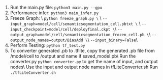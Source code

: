 
1. Run the main.py file: ```python3 main.py --gpu``` 
2. Performance infer: ```python3 main_infer.py``` 
3. Freeze Graph: \ ```python freeze_graph.py \``` \ 
```--input_graph=model/cell/semanticsegmentation_cell.pbtxt \``` \ 
```--input_checkpoint=model/cell/deployfinal.ckpt \```\ 
```--output_graph=model/cell/semanticsegmentation_frozen_cell.pb \```\ 
```--output_node_names=output/BiasAdd \```\ 
```--input_binary=False```\ 
4. Perform Testing: ```python tf_test.py``` 
5. To converter generated .pb to .tflite, copy the generated .pb file from /model/cell to /output and name if saved_model.pb\ 
Run the converter.py ```python converter.py``` to get the name of input, and output nodes\ 
Use the input and output node names in tfLiteConverter.sh Run ```./tfLiteConverter.sh```
